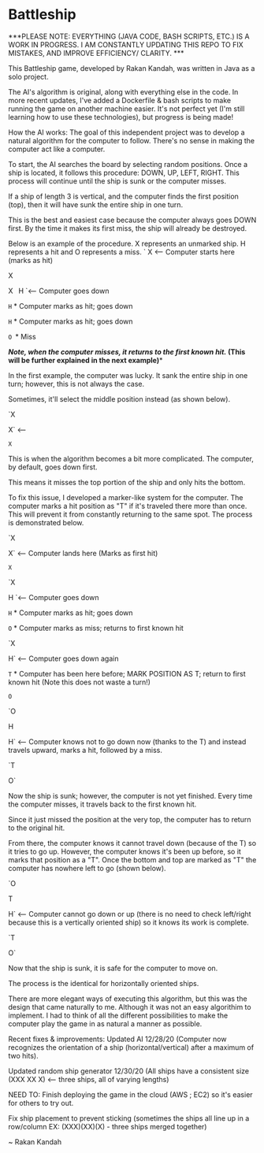 # Battleship
***PLEASE NOTE: EVERYTHING (JAVA CODE, BASH SCRIPTS, ETC.) IS A WORK IN PROGRESS. I AM CONSTANTLY UPDATING THIS REPO TO FIX MISTAKES, AND IMPROVE EFFICIENCY/ CLARITY. ***

This Battleship game, developed by Rakan Kandah, was written in Java as a solo project. 

The AI's algorithm is original, along with everything else in the code. In more recent updates, I've added a Dockerfile & bash scripts to make running the game on another machine easier. It's not perfect yet (I'm still learning how to use these technologies), but progress is being made! 

How the AI works: 
The goal of this independent project was to develop a natural algorithm for the computer to follow. There's no sense in making the computer act like a computer.


To start, the AI searches the board by selecting random positions. Once a ship is located, it follows this procedure: DOWN, UP, LEFT, RIGHT. This process will continue until the ship is sunk or the computer misses. 

If a ship of length 3 is vertical, and the computer finds the first position (top), then it will have sunk the entire ship in one turn. 

This is the best and easiest case because the computer always goes DOWN first. By the time it makes its first miss, the ship will already be destroyed. 

Below is an example of the procedure. X represents an unmarked ship. H represents a hit and O represents a miss.
`
X <-- Computer starts here (marks as hit)

X

X
`
`H `<-- Computer goes down

`H` * Computer marks as hit; goes down

`H` * Computer marks as hit; goes down

`O `* Miss

***Note, when the computer misses, it returns to the first known hit.* (This will be further explained in the next example)***

In the first example, the computer was lucky. It sank the entire ship in one turn; however, this is not always the case. 

Sometimes, it'll select the middle position instead (as shown below).

`X 

X` <--

`X `

This is when the algorithm becomes a bit more complicated. The computer, by default, goes down first. 

This means it misses the top portion of the ship and only hits the bottom. 

To fix this issue, I developed a marker-like system for the computer. The computer marks a hit position as "T" if it's traveled there more than once. This will prevent it from constantly returning to the same spot. The process is demonstrated below.

`X       

X` <-- Computer lands here (Marks as first hit)

`X`

`X 

H `<-- Computer goes down

`H` * Computer marks as hit; goes down

`O` * Computer marks as miss; returns to first known hit

`X 

H` <-- Computer goes down again 

`T` * Computer has been here before; MARK POSITION AS T; return to first known hit (Note this does not waste a turn!)

`O`

`O

H

H` <-- Computer knows not to go down now (thanks to the T) and instead travels upward, marks a hit, followed by a miss. 

`T

O`

Now the ship is sunk; however, the computer is not yet finished. Every time the computer misses, it travels back to the first known hit. 

Since it just missed the position at the very top, the computer has to return to the original hit. 

From there, the computer knows it cannot travel down (because of the T) so it tries to go up. However, the computer knows it's been up before, so it marks that
position as a "T". Once the bottom and top are marked as "T" the computer has nowhere left to go (shown below). 

`O

T

H` <-- Computer cannot go down or up (there is no need to check left/right because this is a vertically oriented ship) so it knows its work is complete.

`T

O`

Now that the ship is sunk, it is safe for the computer to move on.

The process is the identical for horizontally oriented ships. 

There are more elegant ways of executing this algorithm, but this was the design that came naturally to me. Although it was not an easy algorithim to implement. I had to think of all the different possibilities to make the computer play the game in as natural a manner as possible. 

Recent fixes & improvements:
  Updated AI 12/28/20 (Computer now recognizes the orientation of a ship (horizontal/vertical) after a maximum of two hits). 
  
  Updated random ship generator 12/30/20 (All ships have a consistent size (XXX XX X) <-- three ships, all of varying lengths)
  
 NEED TO: 
  Finish deploying the game in the cloud (AWS ; EC2) so it's easier for others to try out.  
  
  Fix ship placement to prevent sticking (sometimes the ships all line up in a row/column EX: (XXX)(XX)(X) - three ships merged together) 

~ Rakan Kandah
